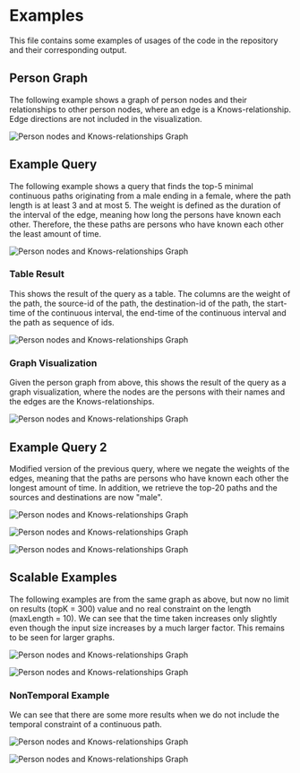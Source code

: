 # Examples

This file contains some examples of usages of the code in the repository and their corresponding output.

## Person Graph

The following example shows a graph of person nodes and their relationships to other person nodes, where an edge is a Knows-relationship. 
Edge directions are not included in the visualization.

![Person nodes and Knows-relationships Graph](https://gitlab.stud.idi.ntnu.no/lukasnt/it3920-lukasnt/-/raw/experiment-config-setup/examples/snb_person_graph_example.png)

## Example Query

The following example shows a query that finds the top-5 minimal continuous paths originating from a male ending in a female, where the path length is at least 3 and at most 5. 
The weight is defined as the duration of the interval of the edge, meaning how long the persons have known each other. Therefore, the these paths are persons who have known each other the least amount of time.

![Person nodes and Knows-relationships Graph](https://gitlab.stud.idi.ntnu.no/lukasnt/it3920-lukasnt/-/raw/experiment-config-setup/examples/test_query_definition.png)

### Table Result

This shows the result of the query as a table. The columns are the weight of the path, the source-id of the path, the destination-id of the path, the start-time of the continuous interval, the end-time of the continuous interval and the path as sequence of ids.

![Person nodes and Knows-relationships Graph](https://gitlab.stud.idi.ntnu.no/lukasnt/it3920-lukasnt/-/raw/experiment-config-setup/examples/test_query_table.png)

### Graph Visualization

Given the person graph from above, this shows the result of the query as a graph visualization, where the nodes are the persons with their names and the edges are the Knows-relationships.

![Person nodes and Knows-relationships Graph](https://gitlab.stud.idi.ntnu.no/lukasnt/it3920-lukasnt/-/raw/experiment-config-setup/examples/test_query_visualization.png)


## Example Query 2

Modified version of the previous query, where we negate the weights of the edges, meaning that the paths are persons who have known each other the longest amount of time.
In addition, we retrieve the top-20 paths and the sources and destinations are now "male".

![Person nodes and Knows-relationships Graph](https://gitlab.stud.idi.ntnu.no/lukasnt/it3920-lukasnt/-/raw/experiment-config-setup/examples/modified_query_definition.png)

![Person nodes and Knows-relationships Graph](https://gitlab.stud.idi.ntnu.no/lukasnt/it3920-lukasnt/-/raw/experiment-config-setup/examples/modified_query_table.png)

![Person nodes and Knows-relationships Graph](https://gitlab.stud.idi.ntnu.no/lukasnt/it3920-lukasnt/-/raw/experiment-config-setup/examples/modified_query_visualization.png)


## Scalable Examples

The following examples are from the same graph as above, but now no limit on results (topK = 300) value and no real constraint on the length (maxLength = 10).
We can see that the time taken increases only slightly even though the input size increases by a much larger factor. This remains to be seen for larger graphs.

![Person nodes and Knows-relationships Graph](https://gitlab.stud.idi.ntnu.no/lukasnt/it3920-lukasnt/-/raw/experiment-config-setup/examples/scalable_query_definition.png)

![Person nodes and Knows-relationships Graph](https://gitlab.stud.idi.ntnu.no/lukasnt/it3920-lukasnt/-/raw/experiment-config-setup/examples/scalable_query_table.png)


### NonTemporal Example

We can see that there are some more results when we do not include the temporal constraint of a continuous path.

![Person nodes and Knows-relationships Graph](https://gitlab.stud.idi.ntnu.no/lukasnt/it3920-lukasnt/-/raw/experiment-config-setup/examples/nontemporal_query_definition.png)

![Person nodes and Knows-relationships Graph](https://gitlab.stud.idi.ntnu.no/lukasnt/it3920-lukasnt/-/raw/experiment-config-setup/examples/nontemporal_query_table.png)
